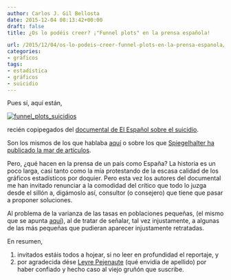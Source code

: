 ```yaml
---
author: Carlos J. Gil Bellosta
date: 2015-12-04 08:13:42+00:00
draft: false
title: ¿Os lo podéis creer? ¡"Funnel plots" en la prensa española!

url: /2015/12/04/os-lo-podeis-creer-funnel-plots-en-la-prensa-espanola/
categories:
- gráficos
tags:
- estadística
- gráficos
- suicidio
---
```


Pues sí, aquí están,

[![funnel_plots_suicidios](/wp-uploads/2015/12/funnel_plots_suicidios.png#center)
](/wp-uploads/2015/12/funnel_plots_suicidios.png#center)

recién copipegados del [documental de El Español sobre el suicidio](http://www.elespanol.com/documental/suicidios/#/chapters/el-contexto-title).

Son los mismos de los que hablaba [aquí](http://www.datanalytics.com/2011/12/15/graficos-de-embudo-para-controlar-la-varianza-en-muestras-pequenas/) o sobre los que [Spiegelhalter ha publicado la mar de artículos](https://www.google.es/webhp?sourceid=chrome-instant&ion=1&espv=2&ie=UTF-8&client=ubuntu#q=funnel%20plot%20spiegelhalter).

Pero, ¿qué hacen en la prensa de un país como España? La historia es un poco larga, casi tanto como la mía protestando de la escasa calidad de los gráficos estadísticos por doquier. Pero esta vez los autores del documental me han invitado renunciar a la comodidad del crítico que todo lo juzga desde el sillón a, digámoslo así, consultor (o consejero) que tiene que pasar a proponer soluciones.

Al problema de la varianza de las tasas en poblaciones pequeñas, (el mismo que se apunta [aquí](http://www.datanalytics.com/2011/12/15/graficos-de-embudo-para-controlar-la-varianza-en-muestras-pequenas/)), al de tratar de señalar, tal vez injustamente, a algunas de las más pequeñas que pudieran aparecer injustamente retratadas.

En resumen,

1. invitados estáis todos a hojear, si no leer en profundidad el reportaje, y
2. por agradecida dése [Leyre Pejenaute](https://twitter.com/leyretxuu) (qué envidia de apellido) por haber confiado y hecho caso al viejo gruñón que suscribe.





